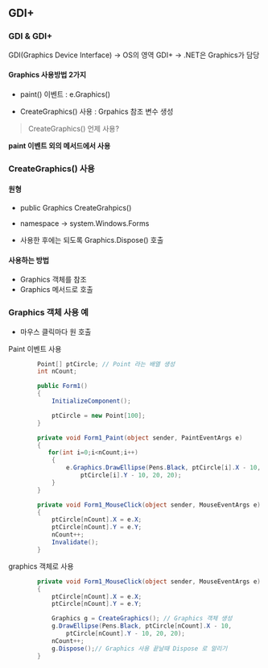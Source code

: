 ## GDI+

### GDI & GDI+

GDI(Graphics Device Interface) -> OS의 영역
GDI+ -> .NET은 Graphics가 담당

#### Graphics 사용방법 2가지

* paint() 이벤트 : e.Graphics()

* CreateGraphics() 사용 : Grpahics 참조 변수 생성

> CreateGraphics() 언제 사용?

**paint 이벤트 외의 메서드에서 사용**

### CreateGraphics() 사용

#### 원형
* public Graphics CreateGrahpics()

* namespace -> system.Windows.Forms

* 사용한 후에는 되도록 Graphics.Dispose() 호출

#### 사용하는 방법
* Graphics 객체를 참조
* Graphics 메서드로 호출

### Graphics 객체 사용 예

* 마우스 클릭마다 원 호출

Paint 이벤트 사용
```c#
        Point[] ptCircle; // Point 라는 배열 생성
        int nCount;

        public Form1()
        {
            InitializeComponent();

            ptCircle = new Point[100];
        }

        private void Form1_Paint(object sender, PaintEventArgs e)
        {
           for(int i=0;i<nCount;i++)
            {
                e.Graphics.DrawEllipse(Pens.Black, ptCircle[i].X - 10,
                    ptCircle[i].Y - 10, 20, 20);
            }
        }

        private void Form1_MouseClick(object sender, MouseEventArgs e)
        {
            ptCircle[nCount].X = e.X;
            ptCircle[nCount].Y = e.Y;
            nCount++;
            Invalidate();
        }
```

graphics 객체로 사용
```c#
        private void Form1_MouseClick(object sender, MouseEventArgs e)
        {
            ptCircle[nCount].X = e.X;
            ptCircle[nCount].Y = e.Y;

            Graphics g = CreateGraphics(); // Graphics 객체 생성
            g.DrawEllipse(Pens.Black, ptCircle[nCount].X - 10,
                ptCircle[nCount].Y - 10, 20, 20);
            nCount++;
            g.Dispose();// Graphics 사용 끝날때 Dispose 로 알리기
        }
```
